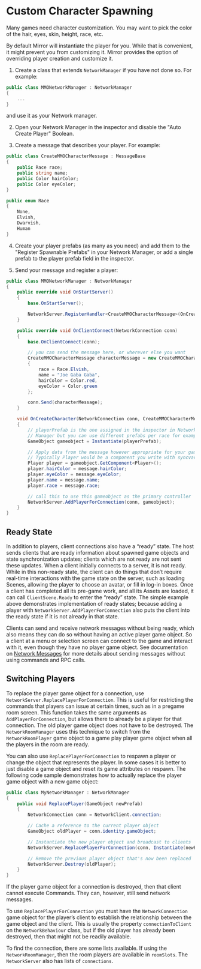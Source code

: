 # Custom Character Spawning

Many games need character customization. You may want to pick the color of the hair, eyes, skin, height, race, etc.

By default Mirror will instantiate the player for you. While that is convenient, it might prevent you from customizing it. Mirror provides the option of overriding player creation and customize it.

1) Create a class that extends `NetworkManager` if you have not done so. For example:

``` cs
public class MMONetworkManager : NetworkManager
{
    ...
}
```
and use it as your Network manager.

2) Open your Network Manager in the inspector and disable the "Auto Create Player" Boolean.

3) Create a message that describes your player. For example:

``` cs
public class CreateMMOCharacterMessage : MessageBase
{
    public Race race;
    public string name;
    public Color hairColor;
    public Color eyeColor;
}

public enum Race
{
    None,
    Elvish,
    Dwarvish,
    Human
}
```

4) Create your player prefabs (as many as you need) and add them to the "Register Spawnable Prefabs" in your Network Manager, or add a single prefab to the player prefab field in the inspector.

5) Send your message and register a player:

``` cs
public class MMONetworkManager : NetworkManager
{
    public override void OnStartServer()
    {
        base.OnStartServer();

        NetworkServer.RegisterHandler<CreateMMOCharacterMessage>(OnCreateCharacter);
    }

    public override void OnClientConnect(NetworkConnection conn)
    {
        base.OnClientConnect(conn);

        // you can send the message here, or wherever else you want
        CreateMMOCharacterMessage characterMessage = new CreateMMOCharacterMessage
        {
            race = Race.Elvish,
            name = "Joe Gaba Gaba",
            hairColor = Color.red,
            eyeColor = Color.green
        };

        conn.Send(characterMessage);
    }

    void OnCreateCharacter(NetworkConnection conn, CreateMMOCharacterMessage message)
    {
        // playerPrefab is the one assigned in the inspector in Network
        // Manager but you can use different prefabs per race for example
        GameObject gameobject = Instantiate(playerPrefab);

        // Apply data from the message however appropriate for your game
        // Typically Player would be a component you write with syncvars or properties
        Player player = gameobject.GetComponent<Player>();
        player.hairColor = message.hairColor;
        player.eyeColor = message.eyeColor;
        player.name = message.name;
        player.race = message.race;

        // call this to use this gameobject as the primary controller
        NetworkServer.AddPlayerForConnection(conn, gameobject);
    }
}
```

## Ready State

In addition to players, client connections also have a “ready” state. The host sends clients that are ready information about spawned game objects and state synchronization updates; clients which are not ready are not sent these updates. When a client initially connects to a server, it is not ready. While in this non-ready state, the client can do things that don’t require real-time interactions with the game state on the server, such as loading Scenes, allowing the player to choose an avatar, or fill in log-in boxes. Once a client has completed all its pre-game work, and all its Assets are loaded, it can call `ClientScene.Ready` to enter the “ready” state. The simple example above demonstrates implementation of ready states; because adding a player with `NetworkServer.AddPlayerForConnection` also puts the client into the ready state if it is not already in that state.

Clients can send and receive network messages without being ready, which also means they can do so without having an active player game object. So a client at a menu or selection screen can connect to the game and interact with it, even though they have no player game object. See documentation on [Network Messages](../Communications/NetworkMessages.md) for more details about sending messages without using commands and RPC calls.

## Switching Players

To replace the player game object for a connection, use `NetworkServer.ReplacePlayerForConnection`. This is useful for restricting the commands that players can issue at certain times, such as in a pregame room screen. This function takes the same arguments as `AddPlayerForConnection`, but allows there to already be a player for that connection. The old player game object does not have to be destroyed. The `NetworkRoomManager` uses this technique to switch from the `NetworkRoomPlayer` game object to a game play player game object when all the players in the room are ready.

You can also use `ReplacePlayerForConnection` to respawn a player or change the object that represents the player. In some cases it is better to just disable a game object and reset its game attributes on respawn. The following code sample demonstrates how to actually replace the player game object with a new game object:

``` cs
public class MyNetworkManager : NetworkManager
{
    public void ReplacePlayer(GameObject newPrefab)
    {
        NetworkConnection conn = NetworkClient.connection;

        // Cache a reference to the current player object
        GameObject oldPlayer = conn.identity.gameObject;

        // Instantiate the new player object and broadcast to clients
        NetworkServer.ReplacePlayerForConnection(conn, Instantiate(newPrefab));

        // Remove the previous player object that's now been replaced
        NetworkServer.Destroy(oldPlayer);
    }
}
```

If the player game object for a connection is destroyed, then that client cannot execute Commands. They can, however, still send network messages.

To use `ReplacePlayerForConnection` you must have the `NetworkConnection` game object for the player’s client to establish the relationship between the game object and the client. This is usually the property `connectionToClient` on the `NetworkBehaviour` class, but if the old player has already been destroyed, then that might not be readily available.

To find the connection, there are some lists available. If using the `NetworkRoomManager`, then the room players are available in `roomSlots`. The `NetworkServer` also has lists of `connections`.
